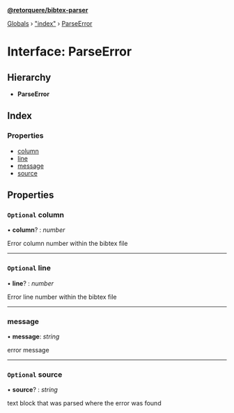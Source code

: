 **[@retorquere/bibtex-parser](../README.md)**

[Globals](../globals.md) › ["index"](../modules/_index_.md) › [ParseError](_index_.parseerror.md)

# Interface: ParseError

## Hierarchy

* **ParseError**

## Index

### Properties

* [column](_index_.parseerror.md#optional-column)
* [line](_index_.parseerror.md#optional-line)
* [message](_index_.parseerror.md#message)
* [source](_index_.parseerror.md#optional-source)

## Properties

### `Optional` column

• **column**? : *number*

Error column number within the bibtex file

___

### `Optional` line

• **line**? : *number*

Error line number within the bibtex file

___

###  message

• **message**: *string*

error message

___

### `Optional` source

• **source**? : *string*

text block that was parsed where the error was found